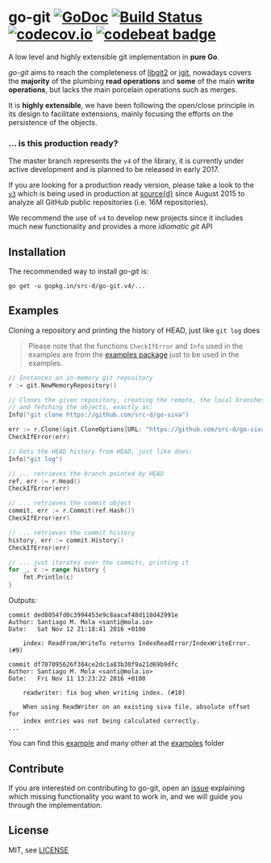 # go-git [![GoDoc](https://godoc.org/gopkg.in/src-d/go-git.v4?status.svg)](https://godoc.org/gopkg.in/src-d/go-git.v4) [![Build Status](https://travis-ci.org/src-d/go-git.svg)](https://travis-ci.org/src-d/go-git) [![codecov.io](https://codecov.io/github/src-d/go-git/coverage.svg)](https://codecov.io/github/src-d/go-git) [![codebeat badge](https://codebeat.co/badges/b6cb2f73-9e54-483d-89f9-4b95a911f40c)](https://codebeat.co/projects/github-com-src-d-go-git)

A low level and highly extensible git implementation in **pure Go**.

*go-git* aims to reach the completeness of [libgit2](https://libgit2.github.com/) or [jgit](http://www.eclipse.org/jgit/), nowadays covers the **majority** of the plumbing **read operations** and **some** of the main **write operations**, but lacks the main porcelain operations such as merges.

It is **highly extensible**, we have been following the open/close principle in its design to facilitate extensions, mainly focusing the efforts on the persistence of the objects.

### ... is this production ready?

The master branch represents the `v4` of the library, it is currently under active development and is planned to be released in early 2017.

If you are looking for a production ready version, please take a look to the [`v3`](https://github.com/src-d/go-git/tree/v3) which is being used in production at [source{d}](http://sourced.tech) since August 2015 to analyze all GitHub public repositories (i.e. 16M repositories).

We recommend the use of `v4` to develop new projects since it includes much new functionality and provides a more *idiomatic git* API

Installation
------------

The recommended way to install *go-git* is:

```
go get -u gopkg.in/src-d/go-git.v4/...
```


Examples
--------

Cloning a repository and printing the history of HEAD, just like `git log` does

> Please note that the functions `CheckIfError` and `Info` used in the examples are from the [examples package](https://github.com/src-d/go-git/blob/master/examples/common.go#L17) just to be used in the examples.


```go
// Instances an in-memory git repository
r := git.NewMemoryRepository()

// Clones the given repository, creating the remote, the local branches
// and fetching the objects, exactly as:
Info("git clone https://github.com/src-d/go-siva")

err := r.Clone(&git.CloneOptions{URL: "https://github.com/src-d/go-siva"})
CheckIfError(err)

// Gets the HEAD history from HEAD, just like does:
Info("git log")

// ... retrieves the branch pointed by HEAD
ref, err := r.Head()
CheckIfError(err)

// ... retrieves the commit object
commit, err := r.Commit(ref.Hash())
CheckIfError(err)

// ... retrieves the commit history
history, err := commit.History()
CheckIfError(err)

// ... just iterates over the commits, printing it
for _, c := range history {
    fmt.Println(c)
}
```

Outputs:
```
commit ded8054fd0c3994453e9c8aacaf48d118d42991e
Author: Santiago M. Mola <santi@mola.io>
Date:   Sat Nov 12 21:18:41 2016 +0100

    index: ReadFrom/WriteTo returns IndexReadError/IndexWriteError. (#9)

commit df707095626f384ce2dc1a83b30f9a21d69b9dfc
Author: Santiago M. Mola <santi@mola.io>
Date:   Fri Nov 11 13:23:22 2016 +0100

    readwriter: fix bug when writing index. (#10)

    When using ReadWriter on an existing siva file, absolute offset for
    index entries was not being calculated correctly.
...
```

You can find this [example](examples/log/main.go) and many other at the [examples](examples) folder

Contribute
----------

If you are interested on contributing to go-git, open an [issue](https://github.com/src-d/go-git/issues) explaining which missing functionality you want to work in, and we will guide you through the implementation.

License
-------

MIT, see [LICENSE](LICENSE)
